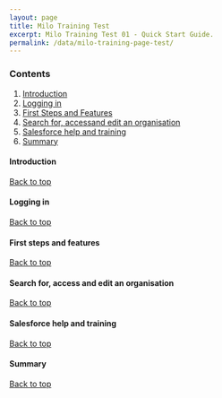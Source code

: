 ```yaml
---
layout: page
title: Milo Training Test
excerpt: Milo Training Test 01 - Quick Start Guide.
permalink: /data/milo-training-page-test/
---
```



### Contents <a name="top"></a>

1. <a href="#introduction">Introduction</a>
2. <a href="#logging in">Logging in</a>
3. <a href="#first steps">First Steps and Features</a>
4. <a href="#search for">Search for, accessand edit an organisation</a>
5. <a href="#salesforce">Salesforce help and training</a>
6. <a href="#sum">Summary</a>



#### Introduction <a name="Introduction"></a>

<a href="#top">Back to top</a>

#### Logging in <a name="Logging in"></a>

<a href="#top">Back to top</a>

#### First steps and features <a name="first steps"></a>

<a href="#top">Back to top</a>

#### Search for, access and edit an organisation <a name="search for"></a>

<a href="#top">Back to top</a>

#### Salesforce help and training <a name="salesforce"></a>

<a href="#top">Back to top</a>

#### Summary <a name="sum"></a>

<a href="#top">Back to top</a>
